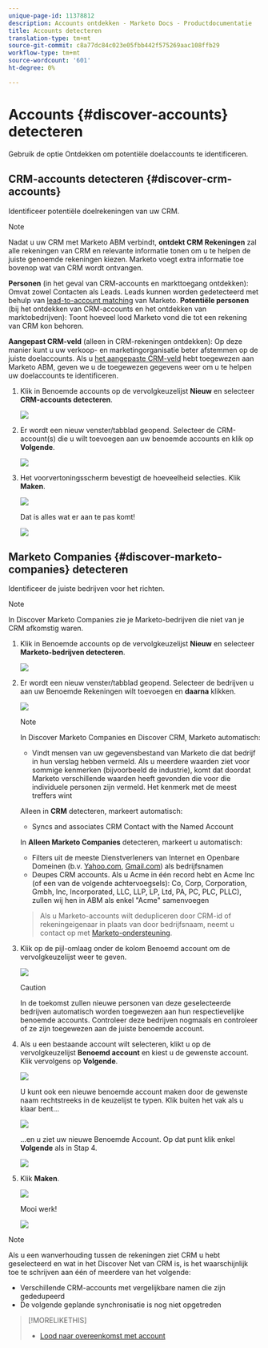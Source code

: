 ```yaml
---
unique-page-id: 11378812
description: Accounts ontdekken - Marketo Docs - Productdocumentatie
title: Accounts detecteren
translation-type: tm+mt
source-git-commit: c8a77dc84c023e05fbb442f575269aac108ffb29
workflow-type: tm+mt
source-wordcount: '601'
ht-degree: 0%

---
```



# Accounts {#discover-accounts} detecteren

Gebruik de optie Ontdekken om potentiële doelaccounts te identificeren.

## CRM-accounts detecteren {#discover-crm-accounts}

Identificeer potentiële doelrekeningen van uw CRM.

>[!NOTE]
>
>Nadat u uw CRM met Marketo ABM verbindt, **ontdekt CRM Rekeningen** zal alle rekeningen van CRM en relevante informatie tonen om u te helpen de juiste genoemde rekeningen kiezen. Marketo voegt extra informatie toe bovenop wat van CRM wordt ontvangen.

**Personen**  (in het geval van CRM-accounts en markttoegang ontdekken): Omvat zowel Contacten als Leads. Leads kunnen worden gedetecteerd met behulp van [lead-to-account matching](http://docs.marketo.com/display/DOCS/Lead+to+Account+Matching) van Marketo. **Potentiële personen**  (bij het ontdekken van CRM-accounts en het ontdekken van marktobedrijven): Toont hoeveel lood Marketo vond die tot een rekening van CRM kon behoren.

**Aangepast CRM-veld**  (alleen in CRM-rekeningen ontdekken): Op deze manier kunt u uw verkoop- en marketingorganisatie beter afstemmen op de juiste doelaccounts. Als u [het aangepaste CRM-veld](http://docs.marketo.com/x/1wnG) hebt toegewezen aan Marketo ABM, geven we u de toegewezen gegevens weer om u te helpen uw doelaccounts te identificeren.

1. Klik in Benoemde accounts op de vervolgkeuzelijst **Nieuw** en selecteer **CRM-accounts detecteren**.

   ![](assets/disc-crm-one.png)

1. Er wordt een nieuw venster/tabblad geopend. Selecteer de CRM-account(s) die u wilt toevoegen aan uw benoemde accounts en klik op **Volgende**.

   ![](assets/disc-crm-two.png)

1. Het voorvertoningsscherm bevestigt de hoeveelheid selecties. Klik **Maken**.

   ![](assets/disc-three.png)

   Dat is alles wat er aan te pas komt!

   ![](assets/disc-four.png)

## Marketo Companies {#discover-marketo-companies} detecteren

Identificeer de juiste bedrijven voor het richten.

>[!NOTE]
>
>In Discover Marketo Companies zie je Marketo-bedrijven die niet van je CRM afkomstig waren.

1. Klik in Benoemde accounts op de vervolgkeuzelijst **Nieuw** en selecteer **Marketo-bedrijven detecteren**.

   ![](assets/one-1.png)

1. Er wordt een nieuw venster/tabblad geopend. Selecteer de bedrijven u aan uw Benoemde Rekeningen wilt toevoegen en **daarna** klikken.

   ![](assets/disc-comp-two.png)

   >[!NOTE]
   >
   >In Discover Marketo Companies en Discover CRM, Marketo automatisch:
   >
   > * Vindt mensen van uw gegevensbestand van Marketo die dat bedrijf in hun verslag hebben vermeld. Als u meerdere waarden ziet voor sommige kenmerken (bijvoorbeeld de industrie), komt dat doordat Marketo verschillende waarden heeft gevonden die voor die individuele personen zijn vermeld. Het kenmerk met de meest treffers wint
   >
   >Alleen in **CRM** detecteren, markeert automatisch:
   >
   > * Syncs and associates CRM Contact with the Named Account
   >
   >In **Alleen Marketo Companies** detecteren, markeert u automatisch:
   >
   > * Filters uit de meeste Dienstverleners van Internet en Openbare Domeinen (b.v. [Yahoo.com](https://yahoo.com), [Gmail.com](https://gmail.com)) als bedrijfsnamen
      >
      > 
   * Deupes CRM accounts. Als u Acme in één record hebt en Acme Inc (of een van de volgende achtervoegsels): Co, Corp, Corporation, Gmbh, Inc, Incorporated, LLC, LLP, LP, Ltd, PA, PC, PLC, PLLC), zullen wij hen in ABM als enkel &quot;Acme&quot; samenvoegen
   >
   >Als u Marketo-accounts wilt dedupliceren door CRM-id of rekeningeigenaar in plaats van door bedrijfsnaam, neemt u contact op met [Marketo-ondersteuning](https://nation.marketo.com/t5/Support/ct-p/Support).

1. Klik op de pijl-omlaag onder de kolom Benoemd account om de vervolgkeuzelijst weer te geven.

   ![](assets/disc-comp-three.png)

   >[!CAUTION]
   >
   >In de toekomst zullen nieuwe personen van deze geselecteerde bedrijven automatisch worden toegewezen aan hun respectievelijke benoemde accounts. Controleer deze bedrijven nogmaals en controleer of ze zijn toegewezen aan de juiste benoemde account.

1. Als u een bestaande account wilt selecteren, klikt u op de vervolgkeuzelijst **Benoemd account** en kiest u de gewenste account. Klik vervolgens op **Volgende**.

   ![](assets/disc-comp-four.png)

   U kunt ook een nieuwe benoemde account maken door de gewenste naam rechtstreeks in de keuzelijst te typen. Klik buiten het vak als u klaar bent...

   ![](assets/disc-comp-five.png)

   ...en u ziet uw nieuwe Benoemde Account. Op dat punt klik enkel **Volgende** als in Stap 4.

   ![](assets/disc-comp-six.png)

1. Klik **Maken**.

   ![](assets/disc-comp-seven.png)

   Mooi werk!

   ![](assets/disc-co-six.png)

>[!NOTE]
>
>Als u een wanverhouding tussen de rekeningen ziet CRM u hebt geselecteerd en wat in het Discover Net van CRM is, is het waarschijnlijk toe te schrijven aan één of meerdere van het volgende:
>
>* Verschillende CRM-accounts met vergelijkbare namen die zijn gededupeerd
>* De volgende geplande synchronisatie is nog niet opgetreden


>[!MORELIKETHIS]
>
>* [Lood naar overeenkomst met account](/help/marketo/product-docs/account-based-marketing/target/named-accounts/lead-to-account-matching.md)


